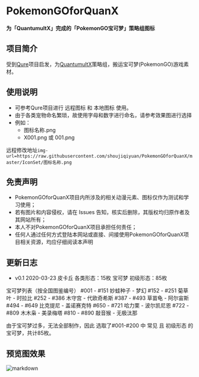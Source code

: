 # PokemonGOforQuanX

**为「QuantumultX」完成的「PokemonGO宝可梦」策略组图标**


## 项目简介
受到[Qure](https://github.com/Koolson/Qure "Qure")项目启发，为[QuantumultX](https://github.com/crossutility/Quantumult-X/ "QuantumultX")策略组，搬运宝可梦(PokemonGO)游戏素材。

## 使用说明
+ 可参考Qure项目进行 远程图标 和 本地图标 使用。
+ 由于各类宠物命名繁琐，故使用字母和数字进行命名，请参考效果图进行选择
+ 例如：
    * 图标名称.png
    * X001.png 或 001.png

远程修改地址`img-url=https://raw.githubusercontent.com/shoujiqiyuan/PokemonGOforQuanX/master/IconSet/图标名称.png`


## 免责声明
+ PokemonGOforQuanX项目内所涉及的相关动漫元素、图标仅作为测试和学习使用；
+ 若有图片和内容侵权，请在 Issues 告知，核实后删除，其版权均归原作者及其网站所有；
+ 本人不对PokemonGOforQuanX项目承担任何责任；
+ 任何人通过任何方式登陆本网站或直接、间接使用PokemonGOforQuanX项目相关资源，均应仔细阅读本声明


## 更新日志
+ v0.1
2020-03-23
皮卡丘 各类形态：15枚
宝可梦 初级形态：85枚

宝可梦列表（按全国图鉴编号）
#001 - #151 妙蛙种子 - 梦幻
#152 - #251 菊草叶 - 时拉比
#252 - #386 木守宫 - 代欧奇希斯
#387 - #493 草苗龟 - 阿尔宙斯
#494 - #649 比克提尼 - 盖诺赛克特
#650 - #721 哈力栗 - 波尔凯尼恩
#722 - #809 木木枭 - 美录梅塔
#810 - #890 敲音猴 - 无极汰那

由于宝可梦过多，无法全部制作，因此 选取了#001-#200 中 常见 且 初级形态 的宝可梦，共计85枚。



## 预览图效果
![markdown](https://github.com/shoujiqiyuan/PokemonGOforQuanX/blob/master/Preview.png "PokemonGOforQuanX")
